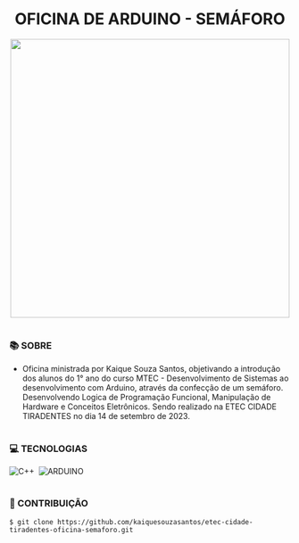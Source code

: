 <h1 align=center>OFICINA DE ARDUINO - SEMÁFORO</h1>

<p align="center">
  <img src="etec.png" width="500">
</p>

#
### 📚 SOBRE

- Oficina ministrada por Kaique Souza Santos, objetivando a introdução dos alunos do 1° ano do curso MTEC - Desenvolvimento de Sistemas ao desenvolvimento com Arduino, através da confecção de um semáforo. Desenvolvendo Logica de Programação Funcional, Manipulação de Hardware e Conceitos Eletrônicos. Sendo realizado na ETEC CIDADE TIRADENTES no dia 14 de setembro de 2023.

#
### 💻 TECNOLOGIAS

![C++](https://img.shields.io/badge/C%2B%2B-00599C?style=for-the-badge&logo=c%2B%2B&logoColor=white)&nbsp;
![ARDUINO](https://img.shields.io/badge/Arduino-00979D?style=for-the-badge&logo=Arduino&logoColor=white)&nbsp;

#
### 🔗 CONTRIBUIÇÃO

```
$ git clone https://github.com/kaiquesouzasantos/etec-cidade-tiradentes-oficina-semaforo.git 
```
